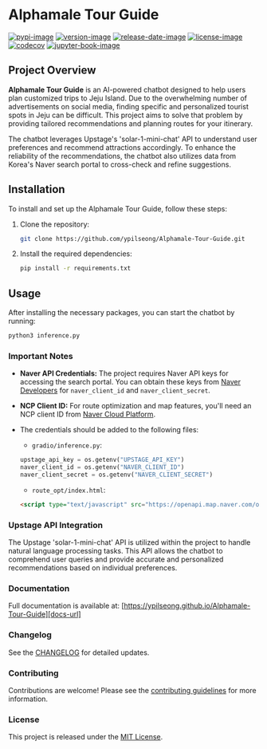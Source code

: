 # Alphamale Tour Guide

[![pypi-image]][pypi-url]
[![version-image]][release-url]
[![release-date-image]][release-url]
[![license-image]][license-url]
[![codecov][codecov-image]][codecov-url]
[![jupyter-book-image]][docs-url]

<!-- Links: -->
[codecov-image]: https://codecov.io/gh/ypilseong/Alphamale-Tour-Guide/branch/main/graph/badge.svg?token=[REPLACE_ME]
[codecov-url]: https://codecov.io/gh/ypilseong/Alphamale-Tour-Guide
[pypi-image]: https://img.shields.io/pypi/v/alphamale-tour-guide
[license-image]: https://img.shields.io/github/license/ypilseong/Alphamale-Tour-Guide
[license-url]: https://github.com/ypilseong/Alphamale-Tour-Guide/blob/main/LICENSE
[version-image]: https://img.shields.io/github/v/release/ypilseong/Alphamale-Tour-Guide?sort=semver
[release-date-image]: https://img.shields.io/github/release-date/ypilseong/Alphamale-Tour-Guide
[release-url]: https://github.com/ypilseong/Alphamale-Tour-Guide/releases
[jupyter-book-image]: https://jupyterbook.org/en/stable/_images/badge.svg

[repo-url]: https://github.com/ypilseong/Alphamale-Tour-Guide
[pypi-url]: https://pypi.org/project/alphamale-tour-guide
[docs-url]: https://ypilseong.github.io/Alphamale-Tour-Guide
[changelog]: https://github.com/ypilseong/Alphamale-Tour-Guide/blob/main/CHANGELOG.md
[contributing guidelines]: https://github.com/ypilseong/Alphamale-Tour-Guide/blob/main/CONTRIBUTING.md
<!-- Links: -->

## Project Overview

**Alphamale Tour Guide** is an AI-powered chatbot designed to help users plan customized trips to Jeju Island. Due to the overwhelming number of advertisements on social media, finding specific and personalized tourist spots in Jeju can be difficult. This project aims to solve that problem by providing tailored recommendations and planning routes for your itinerary. 

The chatbot leverages Upstage's 'solar-1-mini-chat' API to understand user preferences and recommend attractions accordingly. To enhance the reliability of the recommendations, the chatbot also utilizes data from Korea's Naver search portal to cross-check and refine suggestions.

## Installation

To install and set up the Alphamale Tour Guide, follow these steps:

1. Clone the repository:
    ```bash
    git clone https://github.com/ypilseong/Alphamale-Tour-Guide.git
    ```
2. Install the required dependencies:
    ```bash
    pip install -r requirements.txt
    ```

## Usage

After installing the necessary packages, you can start the chatbot by running:

```bash
python3 inference.py
```

### Important Notes

- **Naver API Credentials:** The project requires Naver API keys for accessing the search portal. You can obtain these keys from [Naver Developers](https://developers.naver.com/products/service-api/datalab/datalab.md) for `naver_client_id` and `naver_client_secret`.

- **NCP Client ID:** For route optimization and map features, you'll need an NCP client ID from [Naver Cloud Platform](https://www.ncloud.com/?language=ko-KR).

- The credentials should be added to the following files:
    - `gradio/inference.py`:
    ```python
    upstage_api_key = os.getenv("UPSTAGE_API_KEY")
    naver_client_id = os.getenv("NAVER_CLIENT_ID")
    naver_client_secret = os.getenv("NAVER_CLIENT_SECRET")
    ```
    - `route_opt/index.html`:
    ```html
    <script type="text/javascript" src="https://openapi.map.naver.com/openapi/v3/maps.js?ncpClientId={key}"></script>
    ```

### Upstage API Integration

The Upstage 'solar-1-mini-chat' API is utilized within the project to handle natural language processing tasks. This API allows the chatbot to comprehend user queries and provide accurate and personalized recommendations based on individual preferences.

### Documentation

Full documentation is available at: [https://ypilseong.github.io/Alphamale-Tour-Guide][docs-url]

### Changelog

See the [CHANGELOG] for detailed updates.

### Contributing

Contributions are welcome! Please see the [contributing guidelines] for more information.

### License

This project is released under the [MIT License][license-url].
